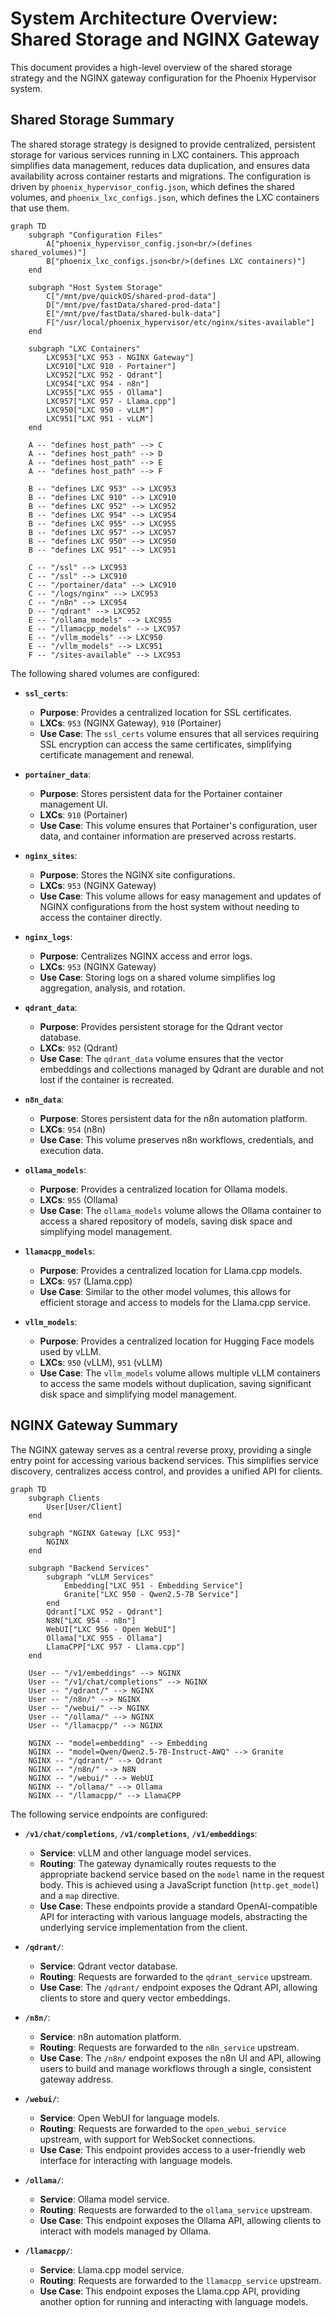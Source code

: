 # System Architecture Overview: Shared Storage and NGINX Gateway

This document provides a high-level overview of the shared storage strategy and the NGINX gateway configuration for the Phoenix Hypervisor system.

## Shared Storage Summary

The shared storage strategy is designed to provide centralized, persistent storage for various services running in LXC containers. This approach simplifies data management, reduces data duplication, and ensures data availability across container restarts and migrations. The configuration is driven by `phoenix_hypervisor_config.json`, which defines the shared volumes, and `phoenix_lxc_configs.json`, which defines the LXC containers that use them.

```mermaid
graph TD
    subgraph "Configuration Files"
        A["phoenix_hypervisor_config.json<br/>(defines shared_volumes)"]
        B["phoenix_lxc_configs.json<br/>(defines LXC containers)"]
    end

    subgraph "Host System Storage"
        C["/mnt/pve/quickOS/shared-prod-data"]
        D["/mnt/pve/fastData/shared-prod-data"]
        E["/mnt/pve/fastData/shared-bulk-data"]
        F["/usr/local/phoenix_hypervisor/etc/nginx/sites-available"]
    end

    subgraph "LXC Containers"
        LXC953["LXC 953 - NGINX Gateway"]
        LXC910["LXC 910 - Portainer"]
        LXC952["LXC 952 - Qdrant"]
        LXC954["LXC 954 - n8n"]
        LXC955["LXC 955 - Ollama"]
        LXC957["LXC 957 - Llama.cpp"]
        LXC950["LXC 950 - vLLM"]
        LXC951["LXC 951 - vLLM"]
    end

    A -- "defines host_path" --> C
    A -- "defines host_path" --> D
    A -- "defines host_path" --> E
    A -- "defines host_path" --> F

    B -- "defines LXC 953" --> LXC953
    B -- "defines LXC 910" --> LXC910
    B -- "defines LXC 952" --> LXC952
    B -- "defines LXC 954" --> LXC954
    B -- "defines LXC 955" --> LXC955
    B -- "defines LXC 957" --> LXC957
    B -- "defines LXC 950" --> LXC950
    B -- "defines LXC 951" --> LXC951

    C -- "/ssl" --> LXC953
    C -- "/ssl" --> LXC910
    C -- "/portainer/data" --> LXC910
    C -- "/logs/nginx" --> LXC953
    C -- "/n8n" --> LXC954
    D -- "/qdrant" --> LXC952
    E -- "/ollama_models" --> LXC955
    E -- "/llamacpp_models" --> LXC957
    E -- "/vllm_models" --> LXC950
    E -- "/vllm_models" --> LXC951
    F -- "/sites-available" --> LXC953
```

The following shared volumes are configured:

*   **`ssl_certs`**:
    *   **Purpose**: Provides a centralized location for SSL certificates.
    *   **LXCs**: `953` (NGINX Gateway), `910` (Portainer)
    *   **Use Case**: The `ssl_certs` volume ensures that all services requiring SSL encryption can access the same certificates, simplifying certificate management and renewal.

*   **`portainer_data`**:
    *   **Purpose**: Stores persistent data for the Portainer container management UI.
    *   **LXCs**: `910` (Portainer)
    *   **Use Case**: This volume ensures that Portainer's configuration, user data, and container information are preserved across restarts.

*   **`nginx_sites`**:
    *   **Purpose**: Stores the NGINX site configurations.
    *   **LXCs**: `953` (NGINX Gateway)
    *   **Use Case**: This volume allows for easy management and updates of NGINX configurations from the host system without needing to access the container directly.

*   **`nginx_logs`**:
    *   **Purpose**: Centralizes NGINX access and error logs.
    *   **LXCs**: `953` (NGINX Gateway)
    *   **Use Case**: Storing logs on a shared volume simplifies log aggregation, analysis, and rotation.

*   **`qdrant_data`**:
    *   **Purpose**: Provides persistent storage for the Qdrant vector database.
    *   **LXCs**: `952` (Qdrant)
    *   **Use Case**: The `qdrant_data` volume ensures that the vector embeddings and collections managed by Qdrant are durable and not lost if the container is recreated.

*   **`n8n_data`**:
    *   **Purpose**: Stores persistent data for the n8n automation platform.
    *   **LXCs**: `954` (n8n)
    *   **Use Case**: This volume preserves n8n workflows, credentials, and execution data.

*   **`ollama_models`**:
    *   **Purpose**: Provides a centralized location for Ollama models.
    *   **LXCs**: `955` (Ollama)
    *   **Use Case**: The `ollama_models` volume allows the Ollama container to access a shared repository of models, saving disk space and simplifying model management.

*   **`llamacpp_models`**:
    *   **Purpose**: Provides a centralized location for Llama.cpp models.
    *   **LXCs**: `957` (Llama.cpp)
    *   **Use Case**: Similar to the other model volumes, this allows for efficient storage and access to models for the Llama.cpp service.

*   **`vllm_models`**:
    *   **Purpose**: Provides a centralized location for Hugging Face models used by vLLM.
    *   **LXCs**: `950` (vLLM), `951` (vLLM)
    *   **Use Case**: The `vllm_models` volume allows multiple vLLM containers to access the same models without duplication, saving significant disk space and simplifying model management.

## NGINX Gateway Summary

The NGINX gateway serves as a central reverse proxy, providing a single entry point for accessing various backend services. This simplifies service discovery, centralizes access control, and provides a unified API for clients.

```mermaid
graph TD
    subgraph Clients
        User[User/Client]
    end

    subgraph "NGINX Gateway [LXC 953]"
        NGINX
    end

    subgraph "Backend Services"
        subgraph "vLLM Services"
            Embedding["LXC 951 - Embedding Service"]
            Granite["LXC 950 - Qwen2.5-7B Service"]
        end
        Qdrant["LXC 952 - Qdrant"]
        N8N["LXC 954 - n8n"]
        WebUI["LXC 956 - Open WebUI"]
        Ollama["LXC 955 - Ollama"]
        LlamaCPP["LXC 957 - Llama.cpp"]
    end

    User -- "/v1/embeddings" --> NGINX
    User -- "/v1/chat/completions" --> NGINX
    User -- "/qdrant/" --> NGINX
    User -- "/n8n/" --> NGINX
    User -- "/webui/" --> NGINX
    User -- "/ollama/" --> NGINX
    User -- "/llamacpp/" --> NGINX

    NGINX -- "model=embedding" --> Embedding
    NGINX -- "model=Qwen/Qwen2.5-7B-Instruct-AWQ" --> Granite
    NGINX -- "/qdrant/" --> Qdrant
    NGINX -- "/n8n/" --> N8N
    NGINX -- "/webui/" --> WebUI
    NGINX -- "/ollama/" --> Ollama
    NGINX -- "/llamacpp/" --> LlamaCPP
```

The following service endpoints are configured:

*   **`/v1/chat/completions`**, **`/v1/completions`**, **`/v1/embeddings`**:
    *   **Service**: vLLM and other language model services.
    *   **Routing**: The gateway dynamically routes requests to the appropriate backend service based on the `model` name in the request body. This is achieved using a JavaScript function (`http.get_model`) and a `map` directive.
    *   **Use Case**: These endpoints provide a standard OpenAI-compatible API for interacting with various language models, abstracting the underlying service implementation from the client.

*   **`/qdrant/`**:
    *   **Service**: Qdrant vector database.
    *   **Routing**: Requests are forwarded to the `qdrant_service` upstream.
    *   **Use Case**: The `/qdrant/` endpoint exposes the Qdrant API, allowing clients to store and query vector embeddings.

*   **`/n8n/`**:
    *   **Service**: n8n automation platform.
    *   **Routing**: Requests are forwarded to the `n8n_service` upstream.
    *   **Use Case**: The `/n8n/` endpoint exposes the n8n UI and API, allowing users to build and manage workflows through a single, consistent gateway address.

*   **`/webui/`**:
    *   **Service**: Open WebUI for language models.
    *   **Routing**: Requests are forwarded to the `open_webui_service` upstream, with support for WebSocket connections.
    *   **Use Case**: This endpoint provides access to a user-friendly web interface for interacting with language models.

*   **`/ollama/`**:
    *   **Service**: Ollama model service.
    *   **Routing**: Requests are forwarded to the `ollama_service` upstream.
    *   **Use Case**: This endpoint exposes the Ollama API, allowing clients to interact with models managed by Ollama.

*   **`/llamacpp/`**:
    *   **Service**: Llama.cpp model service.
    *   **Routing**: Requests are forwarded to the `llamacpp_service` upstream.
    *   **Use Case**: This endpoint exposes the Llama.cpp API, providing another option for running and interacting with language models.